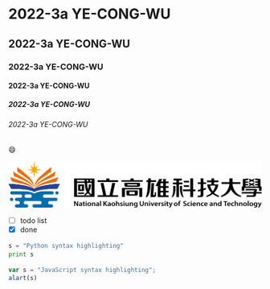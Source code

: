 # 2022-3a YE-CONG-WU
## 2022-3a YE-CONG-WU
### 2022-3a YE-CONG-WU
#### 2022-3a YE-CONG-WU
##### 2022-3a YE-CONG-WU
###### 2022-3a YE-CONG-WU

:smile:

![NKUST](7.png)

- [ ] todo list
- [x] done

```python
s = "Python syntax highlighting"
print s
```

```javascript
var s = "JavaScript syntax highlighting";
alart(s)
```
